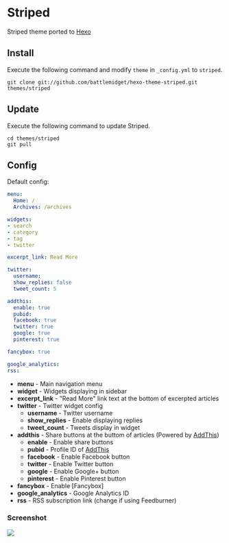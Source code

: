 # Striped

Striped theme ported to [Hexo]

## Install

Execute the following command and modify `theme` in `_config.yml` to `striped`.

```
git clone git://github.com/battlemidget/hexo-theme-striped.git themes/striped
```

## Update

Execute the following command to update Striped.

```
cd themes/striped
git pull
```

## Config

Default config:

``` yaml
menu:
  Home: /
  Archives: /archives

widgets:
- search
- category
- tag
- twitter

excerpt_link: Read More

twitter:
  username:
  show_replies: false
  tweet_count: 5

addthis:
  enable: true
  pubid:
  facebook: true
  twitter: true
  google: true
  pinterest: true

fancybox: true

google_analytics:
rss:
```

- **menu** - Main navigation menu
- **widget** - Widgets displaying in sidebar
- **excerpt_link** - "Read More" link text at the bottom of excerpted articles
- **twitter** - Twitter widget config
  - **username** - Twitter username
  - **show_replies** - Enable displaying replies
  - **tweet_count** - Tweets display in widget
- **addthis** - Share buttons at the buttom of articles (Powered by [AddThis])
  - **enable** - Enable share buttons
  - **pubid** - Profile ID of [AddThis]
  - **facebook** - Enable Facebook button
  - **twitter** - Enable Twitter button
  - **google** - Enable Google+ button
  - **pinterest** - Enable Pinterest button
- **fancybox** - Enable [Fancybox]
- **google_analytics** - Google Analytics ID
- **rss** - RSS subscription link (change if using Feedburner)

### Screenshot

![](http://i.minus.com/ibkDxgZv2FMZsd.png)

[Hexo]: http://zespia.tw/hexo/
[AddThis]: https://www.addthis.com

